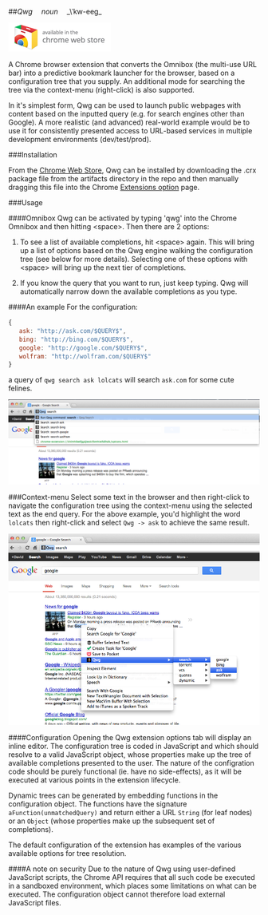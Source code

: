 ##*Qwg*   _noun_   _\ˈkw-eeg\_

![qwg install](https://github.com/daviddenton/qwg/raw/master/qwg/docs/ChromeWebStore_Badge_v2_206x58.png "Install")

A Chrome browser extension that converts the Omnibox (the multi-use URL bar) into a predictive bookmark launcher for the browser, based on a configuration tree that you supply. An additional mode for searching the tree via the context-menu (right-click) is also supported.

In it's simplest form, Qwg can be used to launch public webpages with content based on the inputted query (e.g. for search engines other than Google).  A more realistic (and advanced) real-world example would be to use it for consistently presented access to URL-based services in multiple development environments (dev/test/prod).

###Installation

From the [Chrome Web Store](https://chrome.google.com/webstore/detail/qwg/gdnhdogahjoiggjnlmbhdlgeihfioeic), Qwg can be installed by downloading the .crx package file from the artifacts directory in the repo and then manually dragging this file into the Chrome [Extensions option](chrome://chrome/extensions/) page.

###Usage

####Omnibox
Qwg can be activated by typing 'qwg' into the Chrome Omnibox and then hitting &lt;space&gt;. Then there are 2 options:

1. To see a list of available completions, hit &lt;space&gt; again. This will bring up a list of options based on the Qwg engine walking the configuration tree (see below for more details). Selecting one of these options with &lt;space&gt; will bring up the next tier of completions.

2. If you know the query that you want to run, just keep typing. Qwg will automatically narrow down the available completions as you type.

####An example
For the configuration:
 ```javascript
 {
    ask: "http://ask.com/$QUERY$",
    bing: "http://bing.com/$QUERY$",
    google: "http://google.com/$QUERY$",
    wolfram: "http://wolfram.com/$QUERY$"
}
```
a query of `qwg search ask lolcats` will search `ask.com` for some cute felines.

![qwg omnibox menu](https://github.com/daviddenton/qwg/raw/master/qwg/docs/omnibox.png "Omnibox")

###Context-menu
Select some text in the browser and then right-click to navigate the configuration tree using the context-menu using the selected text as the end query. For the above example, you'd highlight the word `lolcats` then right-click and select `Qwg -> ask` to achieve the same result.

![qwg context menu](https://github.com/daviddenton/qwg/raw/master/qwg/docs/context.png "Context")

####Configuration
Opening the Qwg extension options tab will display an inline editor. The configuration tree is coded in JavaScript and which should resolve to a valid JavaScript object, whose properties make up the tree of available completions presented to the user. The nature of the configration code should be purely functional (ie. have no side-effects), as it will be executed at various points in the extension lifecycle.

Dynamic trees can be generated by embedding functions in the configuration object. The functions have the signature `aFunction(unmatchedQuery)` and return either a URL `String` (for leaf nodes) or an `Object` (whose properties make up the subsequent set of completions).

The default configuration of the extension has examples of the various available options for tree resolution.

####A note on security
Due to the nature of Qwg using user-defined JavaScript scripts, the Chrome API requires that all such code be executed in a sandboxed environment, which places some limitations on what can be executed. The configuration object cannot therefore load external JavaScript files.

